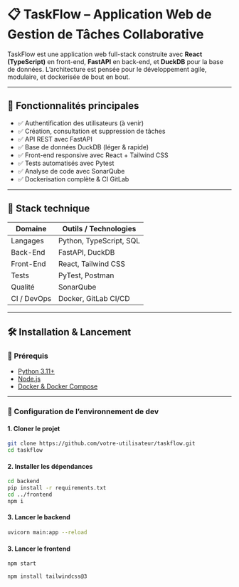 # 📋 TaskFlow – Application Web de Gestion de Tâches Collaborative

TaskFlow est une application web full-stack construite avec **React (TypeScript)** en front-end, **FastAPI** en back-end, et **DuckDB** pour la base de données. L’architecture est pensée pour le développement agile, modulaire, et dockerisée de bout en bout.

---

## 🚀 Fonctionnalités principales

- ✅ Authentification des utilisateurs (à venir)
- ✅ Création, consultation et suppression de tâches
- ✅ API REST avec FastAPI
- ✅ Base de données DuckDB (léger & rapide)
- ✅ Front-end responsive avec React + Tailwind CSS
- ✅ Tests automatisés avec Pytest
- ✅ Analyse de code avec SonarQube
- ✅ Dockerisation complète & CI GitLab

---

## 🧱 Stack technique

| Domaine        | Outils / Technologies |
|----------------|------------------------|
| Langages       | Python, TypeScript, SQL |
| Back-End       | FastAPI, DuckDB         |
| Front-End      | React, Tailwind CSS     |
| Tests          | PyTest, Postman         |
| Qualité        | SonarQube               |
| CI / DevOps    | Docker, GitLab CI/CD    |

---

## 🛠️ Installation & Lancement

### 🔁 Prérequis

- [Python 3.11+](https://www.python.org/downloads/)
- [Node.js](https://nodejs.org/)
- [Docker & Docker Compose](https://www.docker.com/products/docker-desktop)

---

### 🧪 Configuration de l’environnement de dev

#### 1. Cloner le projet

```bash
git clone https://github.com/votre-utilisateur/taskflow.git
cd taskflow
```

#### 2. Installer les dépendances

```bash
cd backend
pip install -r requirements.txt
cd ../frontend
npm i
```

#### 3. Lancer le backend

```bash
uvicorn main:app --reload
```

#### 3. Lancer le frontend

```bash
npm start
```

```bash
npm install tailwindcss@3
```
